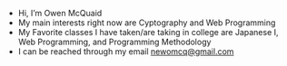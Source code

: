 - Hi, I’m Owen McQuaid
- My main interests right now are Cyptography and Web Programming
- My Favorite classes I have taken/are taking in college are Japanese I, Web Programming, and Programming Methodology 
- I can be reached through my email newomcq@gmail.com
